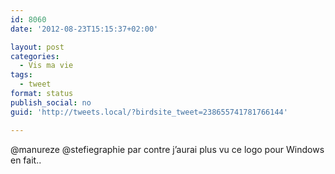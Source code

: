 ```yaml
---
id: 8060
date: '2012-08-23T15:15:37+02:00'

layout: post
categories:
  - Vis ma vie
tags:
  - tweet
format: status
publish_social: no
guid: 'http://tweets.local/?birdsite_tweet=238655741781766144'

---
```


@manureze @stefiegraphie par contre j’aurai plus vu ce logo pour Windows en fait..